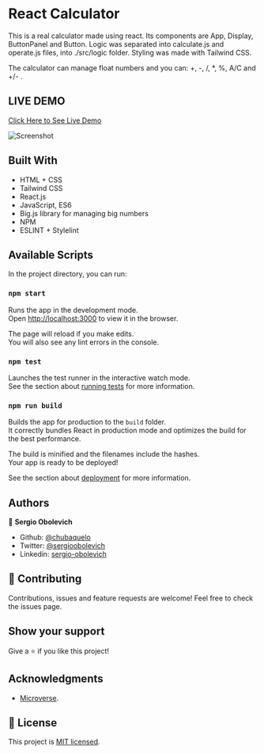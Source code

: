 # React Calculator

This is a real calculator made using react.
Its components are App, Display, ButtonPanel and Button.
Logic was separated into calculate.js and operate.js files, into ./src/logic folder.
Styling was made with Tailwind CSS.

The calculator can manage float numbers and you can: +, -, /, *, %, A/C and +/- .

## LIVE DEMO
[Click Here to See Live Demo](https://react-calculator-sdog.herokuapp.com/)

![Screenshot](https://i.imgur.com/D9wuoeo.gif)

## Built With

- HTML + CSS
- Tailwind CSS
- React.js
- JavaScript, ES6
- Big.js library for managing big numbers
- NPM
- ESLINT + Stylelint


## Available Scripts

In the project directory, you can run:

### `npm start`

Runs the app in the development mode.\
Open [http://localhost:3000](http://localhost:3000) to view it in the browser.

The page will reload if you make edits.\
You will also see any lint errors in the console.

### `npm test`

Launches the test runner in the interactive watch mode.\
See the section about [running tests](https://facebook.github.io/create-react-app/docs/running-tests) for more information.

### `npm run build`

Builds the app for production to the `build` folder.\
It correctly bundles React in production mode and optimizes the build for the best performance.

The build is minified and the filenames include the hashes.\
Your app is ready to be deployed!

See the section about [deployment](https://facebook.github.io/create-react-app/docs/deployment) for more information.

## Authors

👤 **Sergio Obolevich**

- Github: [@chubaquelo](https://github.com/chubaquelo)
- Twitter: [@sergioobolevich](https://twitter.com/SergioObolevich)
- Linkedin: [sergio-obolevich](https://www.linkedin.com/in/sergio-obolevich/)

## 🤝 Contributing

Contributions, issues and feature requests are welcome!
Feel free to check the issues page.

## Show your support

Give a ⭐️ if you like this project!

## Acknowledgments

- [Microverse](https://www.microverse.org/).

## 📝 License

This project is [MIT licensed](https://github.com/chubaquelo/Vaccinator-Phaser-Game/blob/form/LICENSE).
